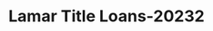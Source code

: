 ---
f_zip-code: 39475
f_state-code: MS
title: Lamar Title Loans-20232
f_phone: 601-794-5521
f_city-only: Purvis
f_address: 104 Shelby Speights Drive Purvis
f_location-unique-id: '20232'
slug: lamar-title-loans-20232
updated-on: '2024-05-30T13:46:58.046Z'
created-on: '2024-05-30T13:36:59.803Z'
published-on: '2024-05-30T13:54:32.469Z'
f_city-state: cms/city/purvis-ms.md
f_company: cms/company/lamar-title-loans.md
f_state: cms/state/mississippi.md
layout: '[payday-loan].html'
tags: payday-loan
---